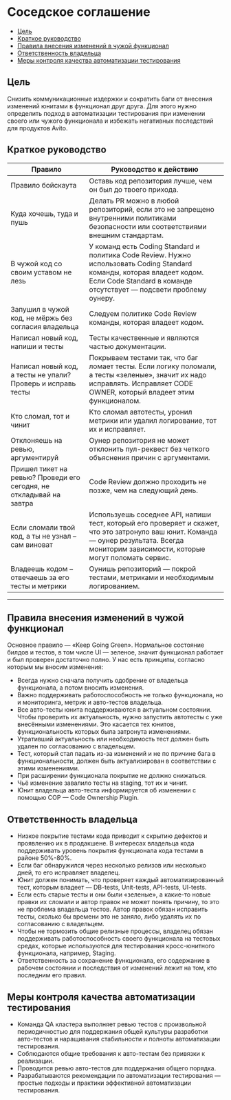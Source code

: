 # Соседское соглашение

- [Цель](neighborhood-agreement.md#цель)
- [Краткое руководство](neighborhood-agreement.md#краткое-руководство)
- [Правила внесения изменений в чужой функционал](neighborhood-agreement.md#правила-внесения-изменений-в-чужой-функционал)
- [Ответственность владельца](neighborhood-agreement.md#ответственность-владельца)
- [Меры контроля качества автоматизации тестирования](neighborhood-agreement.md#меры-контроля-качества-автоматизации-тестирования)

## Цель

Снизить коммуникационные издержки и сократить баги от внесения изменений юнитами в функционал друг друга. Для этого нужно определить подход в автоматизации тестирования при изменении своего или чужого функционала и избежать негативных последствий для продуктов Avito.

## Краткое руководство

Правило                                                             | Руководство к действию
--------------------------------------------------------------------|----------------------------------------------------------------------------------------------------------------------------------------------------------------------------------------------
Правило бойскаута                                                   | Оставь код репозитория лучше, чем он был до твоего прихода.
Куда хочешь, туда и пушь                                            | Делать PR можно в любой репозиторий, если это не запрещено внутренними политиками безопасности или соответствиями внешним стандартам.
В чужой код со своим уставом не лезь                                | У команд есть Coding Standard и политика Code Review. Нужно использовать Coding Standard команды, которая владеет кодом. Если Code Standard в команде отсутствует — подсвети проблему оунеру.
Запушил в чужой код, не мёржь без согласия владельца                | Следуем политике Code Review команды, которая владеет кодом.
Написал новый код, напиши и тесты                                   | Тесты качественные и являются частью документации.
Написал новый код, а тесты не упали? Проверь и исправь тесты        | Покрываем тестами так, что баг ломает тесты. Если логику поломали, а тесты «зеленые», значит их надо исправлять. Исправляет CODE OWNER, который владеет этим функционалом.
Кто сломал, тот и чинит                                             | Кто сломал автотесты, уронил метрики или удалил логирование, тот их и исправляет.
Отклоняешь на ревью, аргументируй                                   | Оунер репозитория не может отклонить пул-реквест без четкого объяснения причин с аргументами.
Пришел тикет на ревью? Проведи его сегодня, не откладывай на завтра | Code Review должно проходить не позже, чем на следующий день.
Если сломали твой код, а ты не узнал – сам виноват                  | Используешь соседнее API, напиши тест, который его проверяет и скажет, что это затронуло ваш юнит. Команда — оунер результата. Всегда мониторим зависимости, которые могут поломать сервис.
Владеешь кодом – отвечаешь за его тесты и метрики                   | Оунишь репозиторий — покрой тестами, метриками и необходимым логированием.

***

## Правила внесения изменений в чужой функционал

Основное правило — «Keep Going Green». Нормальное состояние билдов и тестов, в том числе UI — зеленое, значит функционал работает и был проверен достаточно полно.
У нас есть принципы, согласно которым мы вносим изменения:
- Всегда нужно сначала получить одобрение от владельца функционала, а потом вносить изменения.
- Важно поддерживать работоспособность не только функционала, но и мониторинга, метрик и авто-тестов владельца.
- Все авто-тесты юнита поддерживаются в актуальном состоянии. Чтобы проверить их актуальность, нужно запустить автотесты с уже внесёнными изменениями. Это касается тех юнитов, функциональность которых была затронута изменениями.
- Утративший актуальность или необходимость тест должен быть удален по согласованию с владельцем.
- Тест, который стал падать из-за изменений и не по причине бага в функциональности, должен быть актуализирован в соответствии с этими изменениями.
- При расширении функционала покрытие не должно снижаться.
- Чьё изменение завалило тесты на staging, тот их и чинит.
- Юнит владельца авто-теста информируется об изменении с помощью COP — Code Ownership Plugin.

## Ответственность владельца

- Низкое покрытие тестами кода приводит к скрытию дефектов и проявлению их в продакшене. В интересах владельца кода поддерживать уровень покрытия функционала кода тестами в районе 50%-80%.
- Если баг обнаружился через несколько релизов или несколько дней, то его исправляет владелец.
- Юнит должен понимать, что проверяет каждый автоматизированный тест, которым владеет — DB-tests, Unit-tests, API-tests, UI-tests.
- Если есть старые тесты и они были «зеленые», а какие-то новые правки их сломали и автор правок не может понять причину, то это не проблема владельца тестов. Автор правок обязан исправить тесты, сколько бы времени это не заняло, либо удалять их по согласованию с владельцем.
- Чтобы не тормозить общие релизные процессы, владелец обязан поддерживать работоспособность своего функционала на тестовых средах, которые используются для тестирования кросс-юнитного функционала, например, Staging.
- Ответственность за сохранение функционала, его содержание в рабочем состоянии и последствия от изменений лежит на том, кто последним его правил.

## Меры контроля качества автоматизации тестирования

- Команда QA кластера выполняет ревью тестов с произвольной периодичностью для поддержания общей культуры разработки авто-тестов и наращивания стабильности и полноты автоматизации тестирования.
- Соблюдаются общие требования к авто-тестам без привязки к реализации.
- Проводится ревью авто-тестов для поддержания общего порядка.
- Разрабатываются рекомендации по автоматизации тестирования — простые подходы и практики эффективной автоматизации тестирования.
